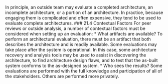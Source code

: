 In principle, an outside team may evaluate a completed architecture, an incomplete architecture, or a portion of an architecture. In practice, because engaging them is complicated and often expensive, they tend to be used to evaluate complete architectures. ### 21.4 Contextual Factors For peer reviews or outside analysis, a number of contextual factors must be considered when setting up an evaluation: *  What artifacts are available? To perform an architectural evaluation, there must be an artifact that both describes the architecture and is readily available. Some evaluations may take place after the system is operational. In this case, some architecture recovery and analysis tools may be used to assist in discovering the architecture, to find architecture design flaws, and to test that the as-built system conforms to the as-designed system. *  Who sees the results? Some evaluations are performed with the full knowledge and participation of all of the stakeholders. Others are performed more privately.